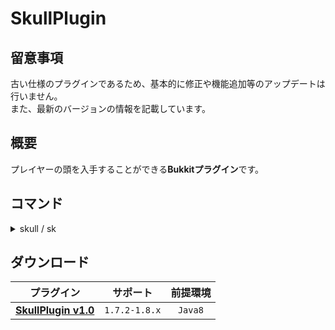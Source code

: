 SkullPlugin
==========

## 留意事項
古い仕様のプラグインであるため、基本的に修正や機能追加等のアップデートは行いません。  
また、最新のバージョンの情報を記載しています。

概要
-----------
プレイヤーの頭を入手することができる**Bukkitプラグイン**です。  

コマンド
-----------
<details>
<summary>skull / sk</summary>

| 名称 | 短縮 |
|:---|:---|
| skull | sk |

| 引数 | 権限 | 初期 | 説明 |
|:---|:---|:---|:---|
| &lt;player&gt; | yp.skull | OP | 指定したプレイヤーの頭を入手します。 |
</details>

ダウンロード
-----------
| プラグイン | サポート | 前提環境 |
|:---:|:---:|:---:|
| [**SkullPlugin v1.0**](https://github.com/yuttyann/FileArchive/raw/main/SkullPlugin/jar/1.0/SkullPlugin%20v1.0.jar) | `1.7.2-1.8.x` | `Java8` |
